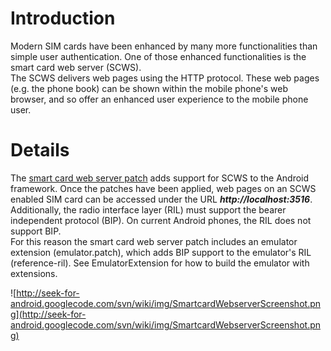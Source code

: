 # Introduction #

Modern SIM cards have been enhanced by many more functionalities than simple user authentication. One of those enhanced functionalities is the smart card web server (SCWS).<br />
The SCWS delivers web pages using the HTTP protocol. These web pages (e.g. the phone book) can be shown within the mobile phone's web browser, and so offer an enhanced user experience to the mobile phone user.


# Details #

The [smart card web server patch](http://seek-for-android.googlecode.com/files/smartcard-webserver-1_1.tgz) adds support for SCWS to the Android framework. Once the patches have been applied, web pages on an SCWS enabled SIM card can be accessed under the URL **_http://localhost:3516_**.<br />
Additionally, the radio interface layer (RIL) must support the bearer independent protocol (BIP). On current Android phones, the RIL does not support BIP.<br />
For this reason the smart card web server patch includes an emulator extension (emulator.patch), which adds BIP support to the emulator's RIL (reference-ril). See EmulatorExtension for how to build the emulator with extensions.

![http://seek-for-android.googlecode.com/svn/wiki/img/SmartcardWebserverScreenshot.png](http://seek-for-android.googlecode.com/svn/wiki/img/SmartcardWebserverScreenshot.png)
